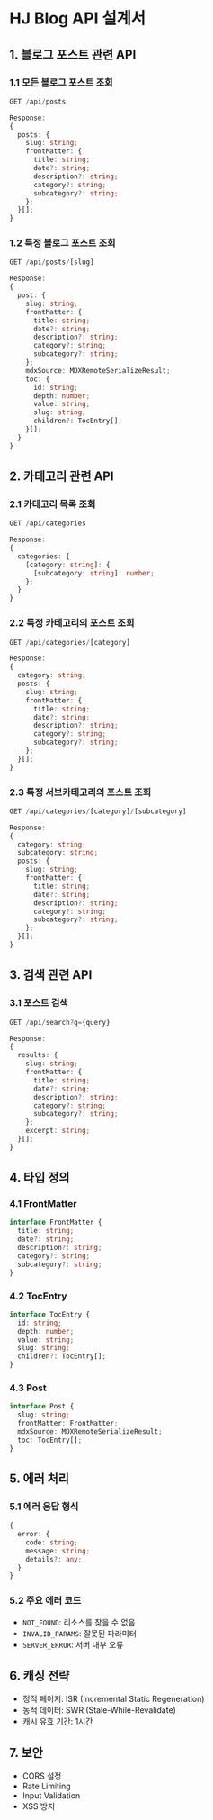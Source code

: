 # HJ Blog API 설계서

## 1. 블로그 포스트 관련 API

### 1.1 모든 블로그 포스트 조회

```typescript
GET /api/posts

Response:
{
  posts: {
    slug: string;
    frontMatter: {
      title: string;
      date?: string;
      description?: string;
      category?: string;
      subcategory?: string;
    };
  }[];
}
```

### 1.2 특정 블로그 포스트 조회

```typescript
GET /api/posts/[slug]

Response:
{
  post: {
    slug: string;
    frontMatter: {
      title: string;
      date?: string;
      description?: string;
      category?: string;
      subcategory?: string;
    };
    mdxSource: MDXRemoteSerializeResult;
    toc: {
      id: string;
      depth: number;
      value: string;
      slug: string;
      children?: TocEntry[];
    }[];
  }
}
```

## 2. 카테고리 관련 API

### 2.1 카테고리 목록 조회

```typescript
GET /api/categories

Response:
{
  categories: {
    [category: string]: {
      [subcategory: string]: number;
    };
  }
}
```

### 2.2 특정 카테고리의 포스트 조회

```typescript
GET /api/categories/[category]

Response:
{
  category: string;
  posts: {
    slug: string;
    frontMatter: {
      title: string;
      date?: string;
      description?: string;
      category?: string;
      subcategory?: string;
    };
  }[];
}
```

### 2.3 특정 서브카테고리의 포스트 조회

```typescript
GET /api/categories/[category]/[subcategory]

Response:
{
  category: string;
  subcategory: string;
  posts: {
    slug: string;
    frontMatter: {
      title: string;
      date?: string;
      description?: string;
      category?: string;
      subcategory?: string;
    };
  }[];
}
```

## 3. 검색 관련 API

### 3.1 포스트 검색

```typescript
GET /api/search?q={query}

Response:
{
  results: {
    slug: string;
    frontMatter: {
      title: string;
      date?: string;
      description?: string;
      category?: string;
      subcategory?: string;
    };
    excerpt: string;
  }[];
}
```

## 4. 타입 정의

### 4.1 FrontMatter

```typescript
interface FrontMatter {
  title: string;
  date?: string;
  description?: string;
  category?: string;
  subcategory?: string;
}
```

### 4.2 TocEntry

```typescript
interface TocEntry {
  id: string;
  depth: number;
  value: string;
  slug: string;
  children?: TocEntry[];
}
```

### 4.3 Post

```typescript
interface Post {
  slug: string;
  frontMatter: FrontMatter;
  mdxSource: MDXRemoteSerializeResult;
  toc: TocEntry[];
}
```

## 5. 에러 처리

### 5.1 에러 응답 형식

```typescript
{
  error: {
    code: string;
    message: string;
    details?: any;
  }
}
```

### 5.2 주요 에러 코드

- `NOT_FOUND`: 리소스를 찾을 수 없음
- `INVALID_PARAMS`: 잘못된 파라미터
- `SERVER_ERROR`: 서버 내부 오류

## 6. 캐싱 전략

- 정적 페이지: ISR (Incremental Static Regeneration)
- 동적 데이터: SWR (Stale-While-Revalidate)
- 캐시 유효 기간: 1시간

## 7. 보안

- CORS 설정
- Rate Limiting
- Input Validation
- XSS 방지
